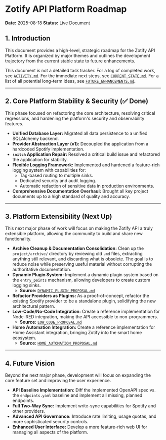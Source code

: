 # Zotify API Platform Roadmap

**Date:** 2025-08-18
**Status:** Live Document

## 1. Introduction

This document provides a high-level, strategic roadmap for the Zotify API Platform. It is organized by major themes and outlines the development trajectory from the current stable state to future enhancements.

This document is not a detailed task tracker. For a log of completed work, see [`ACTIVITY.md`](./logs/ACTIVITY.md). For the immediate next steps, see [`CURRENT_STATE.md`](./logs/CURRENT_STATE.md). For a list of all potential long-term ideas, see [`FUTURE_ENHANCEMENTS.md`](./FUTURE_ENHANCEMENTS.md).

---

## 2. Core Platform Stability & Security (✅ Done)

This phase focused on refactoring the core architecture, resolving critical regressions, and hardening the platform's security and observability features.

-   **Unified Database Layer:** Migrated all data persistence to a unified SQLAlchemy backend.
-   **Provider Abstraction Layer (v1):** Decoupled the application from a hardcoded Spotify implementation.
-   **`snitch` Application Repair:** Resolved a critical build issue and refactored the application for stability.
-   **Flexible Logging Framework:** Implemented and hardened a feature-rich logging system with capabilities for:
    -   Tag-based routing to multiple sinks.
    -   Dedicated security and audit logging.
    -   Automatic redaction of sensitive data in production environments.
-   **Comprehensive Documentation Overhaul:** Brought all key project documents up to a high standard of quality and accuracy.

---

## 3. Platform Extensibility (Next Up)

This next major phase of work will focus on making the Zotify API a truly extensible platform, allowing the community to build and share new functionality.

-   **Archive Cleanup & Documentation Consolidation:** Clean up the `project/archive/` directory by reviewing old `.md` files, extracting anything still relevant, and discarding what is obsolete. The goal is to reduce noise while preserving useful material without corrupting the authoritative documentation.
-   **Dynamic Plugin System:** Implement a dynamic plugin system based on the `entry_points` mechanism, allowing developers to create custom logging sinks.
    -   **Source:** [`DYNAMIC_PLUGIN_PROPOSAL.md`](./proposals/DYNAMIC_PLUGIN_PROPOSAL.md)
-   **Refactor Providers as Plugins:** As a proof-of-concept, refactor the existing Spotify provider to be a standalone plugin, solidifying the new architectural pattern.
-   **Low-Code/No-Code Integration:** Create a reference implementation for Node-RED integration, making the API accessible to non-programmers.
    -   **Source:** [`LOW_CODE_PROPOSAL.md`](./proposals/LOW_CODE_PROPOSAL.md)
-   **Home Automation Integration:** Create a reference implementation for Home Assistant integration, bringing Zotify into the smart home ecosystem.
    -   **Source:** [`HOME_AUTOMATION_PROPOSAL.md`](./proposals/HOME_AUTOMATION_PROPOSAL.md)

---

## 4. Future Vision

Beyond the next major phase, development will focus on expanding the core feature set and improving the user experience.

-   **API Baseline Implementation:** Diff the implemented OpenAPI spec vs. the `endpoints.yaml` baseline and implement all missing, planned endpoints.
-   **Full Two-Way Sync:** Implement write-sync capabilities for Spotify and other providers.
-   **Advanced API Governance:** Introduce rate limiting, usage quotas, and more sophisticated security controls.
-   **Enhanced User Interface:** Develop a more feature-rich web UI for managing all aspects of the platform.
